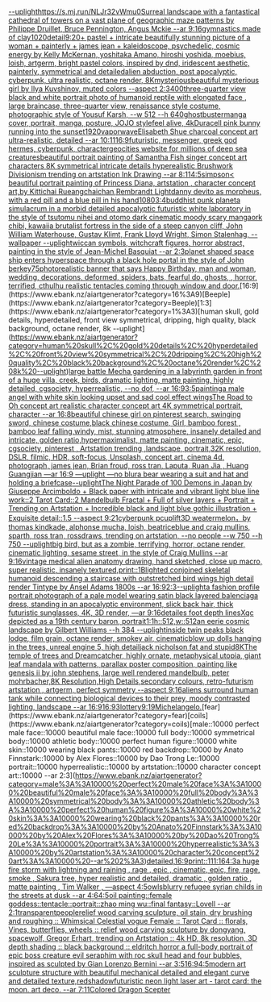 [--uplight](https://www.ebank.nz/aiartgenerator?category=--uplight)[<https://s.mj.run/NLJr32vWmu0>](https://www.ebank.nz/aiartgenerator?category=%3Chttps%3A//s.mj.run/NLJr32vWmu0%3E)[Surreal landscape with a fantastical cathedral of towers on a vast plane of geographic maze patterns by Philippe Druillet, Bruce Pennington, Angus Mckie --ar 9:16](https://www.ebank.nz/aiartgenerator?category=Surreal%20landscape%20with%20a%20fantastical%20cathedral%20of%20towers%20on%20a%20vast%20plane%20of%20geographic%20maze%20patterns%20by%20Philippe%20Druillet%2C%20Bruce%20Pennington%2C%20Angus%20Mckie%20--ar%209%3A16)[gymnastics,made of clay](https://www.ebank.nz/aiartgenerator?category=gymnastics%2Cmade%20of%20clay)[1020](https://www.ebank.nz/aiartgenerator?category=1020)[detail](https://www.ebank.nz/aiartgenerator?category=detail)[9:20](https://www.ebank.nz/aiartgenerator?category=9%3A20)[+ pastel +  intricate beautifully stunning picture of a woman + painterly + james jean + kaleidoscope, psychedelic, cosmic energy by Kelly McKernan, yoshitaka Amano, hiroshi yoshida, moebius, loish, artgerm, bright pastel colors, inspired by dnd, iridescent aesthetic, painterly, symmetrical and detailed](https://www.ebank.nz/aiartgenerator?category=%2B%20pastel%20%2B%20%20intricate%20beautifully%20stunning%20picture%20of%20a%20woman%20%2B%20painterly%20%2B%20james%20jean%20%2B%20kaleidoscope%2C%20psychedelic%2C%20cosmic%20energy%20by%20Kelly%20McKernan%2C%20yoshitaka%20Amano%2C%20hiroshi%20yoshida%2C%20moebius%2C%20loish%2C%20artgerm%2C%20bright%20pastel%20colors%2C%20inspired%20by%20dnd%2C%20iridescent%20aesthetic%2C%20painterly%2C%20symmetrical%20and%20detailed)[alien abduction, post apocalyptic, cyberpunk, ultra realistic, octane render, 8K](https://www.ebank.nz/aiartgenerator?category=alien%20abduction%2C%20post%20apocalyptic%2C%20cyberpunk%2C%20ultra%20realistic%2C%20octane%20render%2C%208K)[mysterious](https://www.ebank.nz/aiartgenerator?category=mysterious)[beautiful mysterious girl by Ilya Kuvshinov, muted colors --aspect 2:3](https://www.ebank.nz/aiartgenerator?category=beautiful%20mysterious%20girl%20by%20Ilya%20Kuvshinov%2C%20muted%20colors%20--aspect%202%3A3)[400](https://www.ebank.nz/aiartgenerator?category=400)[three-quarter view black and white portrait photo of humanoid reptile with elongated face , large braincase, three-quarter view, renaissance style costume, photographic style of Yousuf Karsh, --w 512 --h 640](https://www.ebank.nz/aiartgenerator?category=three-quarter%20view%20black%20and%20white%20portrait%20photo%20of%20humanoid%20reptile%20with%20elongated%20face%20%2C%20large%20braincase%2C%20three-quarter%20view%2C%20renaissance%20style%20costume%2C%20photographic%20style%20of%20Yousuf%20Karsh%2C%20--w%20512%20--h%20640)[ghostbuster](https://www.ebank.nz/aiartgenerator?category=ghostbuster)[manga cover, portrait, manga, posture, JOJO style](https://www.ebank.nz/aiartgenerator?category=manga%20cover%2C%20portrait%2C%20manga%2C%20posture%2C%20JOJO%20style)[feel alive, 4k](https://www.ebank.nz/aiartgenerator?category=feel%20alive%2C%204k)[Duracell pink bunny running into the sunset](https://www.ebank.nz/aiartgenerator?category=Duracell%20pink%20bunny%20running%20into%20the%20sunset)[1920](https://www.ebank.nz/aiartgenerator?category=1920)[vaporwave](https://www.ebank.nz/aiartgenerator?category=vaporwave)[Elisabeth Shue charcoal concept art ultra-realistic, detailed --ar 10:11](https://www.ebank.nz/aiartgenerator?category=Elisabeth%20Shue%20charcoal%20concept%20art%20ultra-realistic%2C%20detailed%20--ar%2010%3A11)[16:9](https://www.ebank.nz/aiartgenerator?category=16%3A9)[futuristic, messenger, greek god hermes, cyberpunk, character](https://www.ebank.nz/aiartgenerator?category=futuristic%2C%20messenger%2C%20greek%20god%20hermes%2C%20cyberpunk%2C%20character)[geocities website for millions of deep sea creatures](https://www.ebank.nz/aiartgenerator?category=geocities%20website%20for%20millions%20of%20deep%20sea%20creatures)[beautiful portrait painting of Samantha Fish singer concept art characters 8K symmetrical intricate details hyperealistic Brushwork Divisionism trending on artstation Ink Drawing --ar 8:11](https://www.ebank.nz/aiartgenerator?category=beautiful%20portrait%20painting%20of%20Samantha%20Fish%20singer%20concept%20art%20characters%208K%20symmetrical%20intricate%20details%20hyperealistic%20Brushwork%20Divisionism%20trending%20on%20artstation%20Ink%20Drawing%20--ar%208%3A11)[4:5](https://www.ebank.nz/aiartgenerator?category=4%3A5)[simpson](https://www.ebank.nz/aiartgenerator?category=simpson)[< beautiful portrait painting of Princess Diana, artstation , character concept art,by Kittichai Rueangchaichan,Rembrandt Light](https://www.ebank.nz/aiartgenerator?category=%3C%20beautiful%20portrait%20painting%20of%20Princess%20Diana%2C%20artstation%20%2C%20character%20concept%20art%2Cby%20Kittichai%20Rueangchaichan%2CRembrandt%20Light)[danny devito as morpheus, with a red pill and a blue pill in his hand](https://www.ebank.nz/aiartgenerator?category=danny%20devito%20as%20morpheus%2C%20with%20a%20red%20pill%20and%20a%20blue%20pill%20in%20his%20hand)[1080](https://www.ebank.nz/aiartgenerator?category=1080)[3:4](https://www.ebank.nz/aiartgenerator?category=3%3A4)[buddhist punk planet](https://www.ebank.nz/aiartgenerator?category=buddhist%20punk%20planet)[a simulacrum in a morbid detailed apocalyptic futuristic white laboratory in the style of tsutomu nihei and otomo dark cinematic moody scary manga](https://www.ebank.nz/aiartgenerator?category=a%20simulacrum%20in%20a%20morbid%20detailed%20apocalyptic%20futuristic%20white%20laboratory%20in%20the%20style%20of%20tsutomu%20nihei%20and%20otomo%20dark%20cinematic%20moody%20scary%20manga)[ork chibi, kawaii](https://www.ebank.nz/aiartgenerator?category=ork%20chibi%2C%20kawaii)[a brutalist fortress in the side of a steep canyon cliff, John William Waterhouse, Gustav Klimt, Frank Lloyd Wright, Simon Stalenhag, --wallpaper --uplight](https://www.ebank.nz/aiartgenerator?category=a%20brutalist%20fortress%20in%20the%20side%20of%20a%20steep%20canyon%20cliff%2C%20John%20William%20Waterhouse%2C%20Gustav%20Klimt%2C%20Frank%20Lloyd%20Wright%2C%20Simon%20Stalenhag%2C%20--wallpaper%20--uplight)[wiccan symbols, witchcraft figures, horror abstract, painting in the style of Jean-Michel Basquiat --ar 2:3](https://www.ebank.nz/aiartgenerator?category=wiccan%20symbols%2C%20witchcraft%20figures%2C%20horror%20abstract%2C%20painting%20in%20the%20style%20of%20Jean-Michel%20Basquiat%20--ar%202%3A3)[planet shaped space ship enters hyperspace through a black hole portal in the style of John berkey](https://www.ebank.nz/aiartgenerator?category=planet%20shaped%20space%20ship%20enters%20hyperspace%20through%20a%20black%20hole%20portal%20in%20the%20style%20of%20John%20berkey)[75](https://www.ebank.nz/aiartgenerator?category=75)[photorealistic banner that says Happy Birthday, man and woman, wedding, decorations, deformed, spiders, bats, fearful  do, ghosts, , horror, terrified, cthulhu realistic tentacles coming through window and door.](https://www.ebank.nz/aiartgenerator?category=photorealistic%20banner%20that%20says%20Happy%20Birthday%2C%20man%20and%20woman%2C%20wedding%2C%20decorations%2C%20deformed%2C%20spiders%2C%20bats%2C%20fearful%20%20do%2C%20ghosts%2C%20%2C%20horror%2C%20terrified%2C%20cthulhu%20realistic%20tentacles%20coming%20through%20window%20and%20door.)[16:9](https://www.ebank.nz/aiartgenerator?category=16%3A9)[Beeple](https://www.ebank.nz/aiartgenerator?category=Beeple)[1:3](https://www.ebank.nz/aiartgenerator?category=1%3A3)[human skull, gold details, hyperdetailed, front view symmetrical, dripping, high quality, black background, octane render, 8k --uplight](https://www.ebank.nz/aiartgenerator?category=human%20skull%2C%20gold%20details%2C%20hyperdetailed%2C%20front%20view%20symmetrical%2C%20dripping%2C%20high%20quality%2C%20black%20background%2C%20octane%20render%2C%208k%20--uplight)[large battle Mecha gardening in a labyrinth garden in front of a huge villa, creek, birds, dramatic lighting, matte painting, highly detailed, cgsociety, hyperrealistic, --no dof, --ar 16:9](https://www.ebank.nz/aiartgenerator?category=large%20battle%20Mecha%20gardening%20in%20a%20labyrinth%20garden%20in%20front%20of%20a%20huge%20villa%2C%20creek%2C%20birds%2C%20dramatic%20lighting%2C%20matte%20painting%2C%20highly%20detailed%2C%20cgsociety%2C%20hyperrealistic%2C%20--no%20dof%2C%20--ar%2016%3A9)[3:5](https://www.ebank.nz/aiartgenerator?category=3%3A5)[painting](https://www.ebank.nz/aiartgenerator?category=painting)[a male angel with white skin looking upset and sad cool effect wings](https://www.ebank.nz/aiartgenerator?category=a%20male%20angel%20with%20white%20skin%20looking%20upset%20and%20sad%20cool%20effect%20wings)[The Road to Oh concept art realistic character concept art 4K symmetrical portrait, character --ar 16:8](https://www.ebank.nz/aiartgenerator?category=The%20Road%20to%20Oh%20concept%20art%20realistic%20character%20concept%20art%204K%20symmetrical%20portrait%2C%20character%20--ar%2016%3A8)[beautiful chinese girl on pinterest search, swinging sword, chinese costume,black chinese costume, Girl, bamboo forest , bamboo leaf falling,windy, mist, stunning atmosphere, insanely detailed and intricate, golden ratio,hypermaximalist, matte painting, cinematic, epic, cgsociety, pinterest , Artstation trending ,landscape, portrait,32K resolution, DSLR, filmic, HDR, soft-focus, Unsplash, concept art, cinema 4d, photograph, james jean, Brian froud, ross tran, Laputa, Ruan Jia , Huang Guangjian —ar 16:9 —uplight —no blur](https://www.ebank.nz/aiartgenerator?category=beautiful%20chinese%20girl%20on%20pinterest%20search%2C%20swinging%20sword%2C%20chinese%20costume%2Cblack%20chinese%20costume%2C%20Girl%2C%20bamboo%20forest%20%2C%20bamboo%20leaf%20falling%2Cwindy%2C%20mist%2C%20stunning%20atmosphere%2C%20insanely%20detailed%20and%20intricate%2C%20golden%20ratio%2Chypermaximalist%2C%20matte%20painting%2C%20cinematic%2C%20epic%2C%20cgsociety%2C%20pinterest%20%2C%20Artstation%20trending%20%2Clandscape%2C%20portrait%2C32K%20resolution%2C%20DSLR%2C%20filmic%2C%20HDR%2C%20soft-focus%2C%20Unsplash%2C%20concept%20art%2C%20cinema%204d%2C%20photograph%2C%20james%20jean%2C%20Brian%20froud%2C%20ross%20tran%2C%20Laputa%2C%20Ruan%20Jia%20%2C%20Huang%20Guangjian%20%E2%80%94ar%2016%3A9%20%E2%80%94uplight%20%E2%80%94no%20blur)[a bear wearing a suit and hat and holding a briefcase](https://www.ebank.nz/aiartgenerator?category=a%20bear%20wearing%20a%20suit%20and%20hat%20and%20holding%20a%20briefcase)[--uplight](https://www.ebank.nz/aiartgenerator?category=--uplight)[The Night Parade of 100 Demons in Japan by Giuseppe Arcimboldo + Black paper with intricate and vibrant light blue line work::2 Tarot Card::2 Mandelbulb Fractal + Full of silver layers + Portrait + Trending on Artstation + Incredible black and light blue gothic illustration + Exquisite detail::1.5 --aspect 9:21](https://www.ebank.nz/aiartgenerator?category=The%20Night%20Parade%20of%20100%20Demons%20in%20Japan%20by%20Giuseppe%20Arcimboldo%20%2B%20Black%20paper%20with%20intricate%20and%20vibrant%20light%20blue%20line%20work%3A%3A2%20Tarot%20Card%3A%3A2%20Mandelbulb%20Fractal%20%2B%20Full%20of%20silver%20layers%20%2B%20Portrait%20%2B%20Trending%20on%20Artstation%20%2B%20Incredible%20black%20and%20light%20blue%20gothic%20illustration%20%2B%20Exquisite%20detail%3A%3A1.5%20--aspect%209%3A21)[cyberpunk pc](https://www.ebank.nz/aiartgenerator?category=cyberpunk%20pc)[uplift](https://www.ebank.nz/aiartgenerator?category=uplift)[3D weatermelon，by thomas kindkade, alphonse mucha, loish, beatriceblue and craig mullins, sparth, ross tran, rossdraws, trending on artstation, --no people --w 750 --h 750 --uplight](https://www.ebank.nz/aiartgenerator?category=3D%20weatermelon%EF%BC%8Cby%20thomas%20kindkade%2C%20alphonse%20mucha%2C%20loish%2C%20beatriceblue%20and%20craig%20mullins%2C%20sparth%2C%20ross%20tran%2C%20rossdraws%2C%20trending%20on%20artstation%2C%20--no%20people%20--w%20750%20--h%20750%20--uplight)[big bird, but as a zombie, terrifying, horror, octane render, cinematic lighting, sesame street, in the style of Craig Mullins --ar 9:16](https://www.ebank.nz/aiartgenerator?category=big%20bird%2C%20but%20as%20a%20zombie%2C%20terrifying%2C%20horror%2C%20octane%20render%2C%20cinematic%20lighting%2C%20sesame%20street%2C%20in%20the%20style%20of%20Craig%20Mullins%20--ar%209%3A16)[vintage medical alien anatomy drawing, hand sketched, close up macro, super realistic, insanely textured,](https://www.ebank.nz/aiartgenerator?category=vintage%20medical%20alien%20anatomy%20drawing%2C%20hand%20sketched%2C%20close%20up%20macro%2C%20super%20realistic%2C%20insanely%20textured%2C)[print::1](https://www.ebank.nz/aiartgenerator?category=print%3A%3A1)[Blighted conjoined skeletal humanoid descending a staircase with outstretched bird wings high detail render Tintype by Ansel Adams 1800s --ar 16:9](https://www.ebank.nz/aiartgenerator?category=Blighted%20conjoined%20skeletal%20humanoid%20descending%20a%20staircase%20with%20outstretched%20bird%20wings%20high%20detail%20render%20Tintype%20by%20Ansel%20Adams%201800s%20--ar%2016%3A9)[2:3](https://www.ebank.nz/aiartgenerator?category=2%3A3)[--uplight](https://www.ebank.nz/aiartgenerator?category=--uplight)[a fashion profile portrait photograph of a pale model wearing satin black layered balenciaga dress, standing in an apocalyptic environment, slick back hair, thick futuristic sunglasses, 4K, 3D render, —ar 9:16](https://www.ebank.nz/aiartgenerator?category=a%20fashion%20profile%20portrait%20photograph%20of%20a%20pale%20model%20wearing%20satin%20black%20layered%20balenciaga%20dress%2C%20standing%20in%20an%20apocalyptic%20environment%2C%20slick%20back%20hair%2C%20thick%20futuristic%20sunglasses%2C%204K%2C%203D%20render%2C%20%E2%80%94ar%209%3A16)[detailes foot depth lines](https://www.ebank.nz/aiartgenerator?category=detailes%20foot%20depth%20lines)[Xqc depicted as a 19th century baron, portrait](https://www.ebank.nz/aiartgenerator?category=Xqc%20depicted%20as%20a%2019th%20century%20baron%2C%20portrait)[1:1](https://www.ebank.nz/aiartgenerator?category=1%3A1)[h::512,w::512](https://www.ebank.nz/aiartgenerator?category=h%3A%3A512%2Cw%3A%3A512)[an eerie cosmic landscape by Gilbert Williams --h 384 --uplight](https://www.ebank.nz/aiartgenerator?category=an%20eerie%20cosmic%20landscape%20by%20Gilbert%20Williams%20--h%20384%20--uplight)[inside twin peaks black lodge, film grain, octane render, smokey air, cinematic](https://www.ebank.nz/aiartgenerator?category=inside%20twin%20peaks%20black%20lodge%2C%20film%20grain%2C%20octane%20render%2C%20smokey%20air%2C%20cinematic)[blow up dolls hanging in the trees, unreal engine 5, high detail](https://www.ebank.nz/aiartgenerator?category=blow%20up%20dolls%20hanging%20in%20the%20trees%2C%20unreal%20engine%205%2C%20high%20detail)[jack nicholson fat and stupid](https://www.ebank.nz/aiartgenerator?category=jack%20nicholson%20fat%20and%20stupid)[8K](https://www.ebank.nz/aiartgenerator?category=8K)[The temple of trees and Dreamcatcher, highly ornate, metaphysical utopia, giant leaf mandala with patterns, parallax poster composition, painting like genesis ii by john stephens, large well rendered mandelbulb, peter mohrbacher,8K Resolution,High Details,secondary colours, retro-futurism artstation , artgerm, perfect symmetry --aspect 9:16](https://www.ebank.nz/aiartgenerator?category=The%20temple%20of%20trees%20and%20Dreamcatcher%2C%20highly%20ornate%2C%20metaphysical%20utopia%2C%20giant%20leaf%20mandala%20with%20patterns%2C%20parallax%20poster%20composition%2C%20painting%20like%20genesis%20ii%20by%20john%20stephens%2C%20large%20well%20rendered%20mandelbulb%2C%20peter%20mohrbacher%2C8K%20Resolution%2CHigh%20Details%2Csecondary%20colours%2C%20retro-futurism%20artstation%20%2C%20artgerm%2C%20perfect%20symmetry%20--aspect%209%3A16)[aliens surround human tank while connecting biological devices to their prey, moody contrasted lighting, landscape --ar 16:9](https://www.ebank.nz/aiartgenerator?category=aliens%20surround%20human%20tank%20while%20connecting%20biological%20devices%20to%20their%20prey%2C%20moody%20contrasted%20lighting%2C%20landscape%20--ar%2016%3A9)[16:9](https://www.ebank.nz/aiartgenerator?category=16%3A9)[3](https://www.ebank.nz/aiartgenerator?category=3)[lottery](https://www.ebank.nz/aiartgenerator?category=lottery)[9:19](https://www.ebank.nz/aiartgenerator?category=9%3A19)[Michelangelo.](https://www.ebank.nz/aiartgenerator?category=Michelangelo.)[fear](https://www.ebank.nz/aiartgenerator?category=fear)[coils](https://www.ebank.nz/aiartgenerator?category=coils)[male::10000 perfect male face::10000 beautiful male face::10000 full body::10000 symmetrical body::10000 athletic body::10000 perfect human figure::10000 white skin::10000 wearing black pants::10000 red backdrop::10000 by Anato Finnstark::10000 by Alex Flores::10000 by Dao Trong Le::10000 portrait::10000 hyperrealistic::10000 by artstation::10000 character concept art::10000 --ar 2:3](https://www.ebank.nz/aiartgenerator?category=male%3A%3A10000%20perfect%20male%20face%3A%3A10000%20beautiful%20male%20face%3A%3A10000%20full%20body%3A%3A10000%20symmetrical%20body%3A%3A10000%20athletic%20body%3A%3A10000%20perfect%20human%20figure%3A%3A10000%20white%20skin%3A%3A10000%20wearing%20black%20pants%3A%3A10000%20red%20backdrop%3A%3A10000%20by%20Anato%20Finnstark%3A%3A10000%20by%20Alex%20Flores%3A%3A10000%20by%20Dao%20Trong%20Le%3A%3A10000%20portrait%3A%3A10000%20hyperrealistic%3A%3A10000%20by%20artstation%3A%3A10000%20character%20concept%20art%3A%3A10000%20--ar%202%3A3)[detailed,](https://www.ebank.nz/aiartgenerator?category=detailed%2C)[16:9](https://www.ebank.nz/aiartgenerator?category=16%3A9)[print::1](https://www.ebank.nz/aiartgenerator?category=print%3A%3A1)[11:16](https://www.ebank.nz/aiartgenerator?category=11%3A16)[4:3](https://www.ebank.nz/aiartgenerator?category=4%3A3)[a huge fire storm with lightning and raining , rage , epic , cinematic, epic, fire, rage, smoke , Sakura tree, hyper realistic and detailed, dramatic , golden ratio , matte painting , Tim Walker , —aspect 4:5](https://www.ebank.nz/aiartgenerator?category=a%20huge%20fire%20storm%20with%20lightning%20and%20raining%20%2C%20rage%20%2C%20epic%20%2C%20cinematic%2C%20epic%2C%20fire%2C%20rage%2C%20smoke%20%2C%20Sakura%20tree%2C%20hyper%20realistic%20and%20detailed%2C%20dramatic%20%2C%20golden%20ratio%20%2C%20matte%20painting%20%2C%20Tim%20Walker%20%2C%20%E2%80%94aspect%204%3A5)[owls](https://www.ebank.nz/aiartgenerator?category=owls)[blurry refugee syrian childs in the streets at dusk  --ar 4:6](https://www.ebank.nz/aiartgenerator?category=blurry%20refugee%20syrian%20childs%20in%20the%20streets%20at%20dusk%20%20--ar%204%3A6)[4:5](https://www.ebank.nz/aiartgenerator?category=4%3A5)[oil painting::female goddess::tentacle::portrait::zhao ming wu::final fantasy::Lovell --ar 2:1](https://www.ebank.nz/aiartgenerator?category=oil%20painting%3A%3Afemale%20goddess%3A%3Atentacle%3A%3Aportrait%3A%3Azhao%20ming%20wu%3A%3Afinal%20fantasy%3A%3ALovell%20--ar%202%3A1)[transparent](https://www.ebank.nz/aiartgenerator?category=transparent)[people](https://www.ebank.nz/aiartgenerator?category=people)[relief wood carving sculpture, oil stain, dry brushing and roughing :: Whimsical Celestial vogue Female :: Tarot Card :: florals, Vines, butterflies, wheels :: relief wood carving sculpture by dongyang, spacewolf, Gregor Erhart, trending on Artstation :: 4k HD, 8k resolution, 3D depth shading :: black background :: eldritch horror a full-body portrait of epic boss creature evil seraphim with roc skull head and four bubbles, inspired as sculpted by Gian Lorenzo Bernini --ar 3:5](https://www.ebank.nz/aiartgenerator?category=relief%20wood%20carving%20sculpture%2C%20oil%20stain%2C%20dry%20brushing%20and%20roughing%20%3A%3A%20Whimsical%20Celestial%20vogue%20Female%20%3A%3A%20Tarot%20Card%20%3A%3A%20florals%2C%20Vines%2C%20butterflies%2C%20wheels%20%3A%3A%20relief%20wood%20carving%20sculpture%20by%20dongyang%2C%20spacewolf%2C%20Gregor%20Erhart%2C%20trending%20on%20Artstation%20%3A%3A%204k%20HD%2C%208k%20resolution%2C%203D%20depth%20shading%20%3A%3A%20black%20background%20%3A%3A%20eldritch%20horror%20a%20full-body%20portrait%20of%20epic%20boss%20creature%20evil%20seraphim%20with%20roc%20skull%20head%20and%20four%20bubbles%2C%20inspired%20as%20sculpted%20by%20Gian%20Lorenzo%20Bernini%20--ar%203%3A5)[16:9](https://www.ebank.nz/aiartgenerator?category=16%3A9)[4:5](https://www.ebank.nz/aiartgenerator?category=4%3A5)[modern art sculpture structure with beautiful mechanical detailed and elegant curve and detailed texture,](https://www.ebank.nz/aiartgenerator?category=modern%20art%20sculpture%20structure%20with%20beautiful%20mechanical%20detailed%20and%20elegant%20curve%20and%20detailed%20texture%2C)[red](https://www.ebank.nz/aiartgenerator?category=red)[shadow](https://www.ebank.nz/aiartgenerator?category=shadow)[futuristic neon light laser art - tarot card: the moon. art deco. --ar 7:11](https://www.ebank.nz/aiartgenerator?category=futuristic%20neon%20light%20laser%20art%20-%20tarot%20card%3A%20the%20moon.%20art%20deco.%20--ar%207%3A11)[Colored Dragon Scepter](https://www.ebank.nz/aiartgenerator?category=Colored%20Dragon%20Scepter)